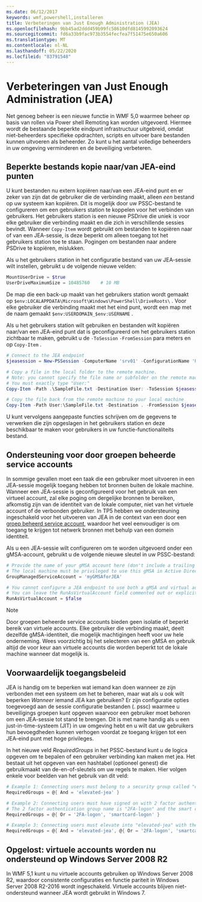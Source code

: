 ```yaml
---
ms.date: 06/12/2017
keywords: wmf,powershell,installeren
title: Verbeteringen van Just Enough Administration (JEA)
ms.openlocfilehash: 9bb45ad2ddd459b99fc58610dfd8145992093624
ms.sourcegitcommit: fd6a33b9fac973b3554fecfea7f51475e650a606
ms.translationtype: MT
ms.contentlocale: nl-NL
ms.lasthandoff: 05/22/2020
ms.locfileid: "83791548"
---
```

# <a name="improvements-to-just-enough-administration-jea"></a>Verbeteringen van Just Enough Administration (JEA)

Net genoeg beheer is een nieuwe functie in WMF 5,0 waarmee beheer op basis van rollen via Power shell Remoting kan worden uitgevoerd. Hiermee wordt de bestaande beperkte eindpunt infrastructuur uitgebreid, omdat niet-beheerders specifieke opdrachten, scripts en uitvoer bare bestanden kunnen uitvoeren als beheerder. Zo kunt u het aantal volledige beheerders in uw omgeving verminderen en de beveiliging verbeteren.

## <a name="constrained-file-copy-tofrom-jea-endpoints"></a>Beperkte bestands kopie naar/van JEA-eind punten

U kunt bestanden nu extern kopiëren naar/van een JEA-eind punt en er zeker van zijn dat de gebruiker die de verbinding maakt, alleen *een* bestand op uw systeem kan kopiëren. Dit is mogelijk door uw PSSC-bestand te configureren om een gebruikers station te koppelen voor het verbinden van gebruikers. Het gebruikers station is een nieuwe PSDrive die uniek is voor elke gebruiker die verbinding maakt en die zich in verschillende sessies bevindt. Wanneer `Copy-Item` wordt gebruikt om bestanden te kopiëren naar of van een JEA-sessie, is deze beperkt om alleen toegang tot het gebruikers station toe te staan. Pogingen om bestanden naar andere PSDrive te kopiëren, mislukken.

Als u het gebruikers station in het configuratie bestand van uw JEA-sessie wilt instellen, gebruikt u de volgende nieuwe velden:

```powershell
MountUserDrive = $true
UserDriveMaximumSize = 10485760    # 10 MB
```

De map die een back-up maakt van het gebruikers station wordt gemaakt op `$env:LOCALAPPDATA\Microsoft\Windows\PowerShell\DriveRoots\` . Voor elke gebruiker die verbinding maakt met het eind punt, wordt een map met de naam gemaakt `$env:USERDOMAIN_$env:USERNAME` .

Als u het gebruikers station wilt gebruiken en bestanden wilt kopiëren naar/van een JEA-eind punt dat is geconfigureerd om het gebruikers station zichtbaar te maken, gebruikt u de `-ToSession` `-FromSession` para meters en op `Copy-Item` .

```powershell
# Connect to the JEA endpoint
$jeasession = New-PSSession -ComputerName 'srv01' -ConfigurationName 'UserDemo'

# Copy a file in the local folder to the remote machine.
# Note: you cannot specify the file name or subfolder on the remote machine.
# You must exactly type "User:"
Copy-Item -Path .\SampleFile.txt -Destination User: -ToSession $jeasession

# Copy the file back from the remote machine to your local machine
Copy-Item -Path User:\SampleFile.txt -Destination . -FromSession $jeasession
```

U kunt vervolgens aangepaste functies schrijven om de gegevens te verwerken die zijn opgeslagen in het gebruikers station en deze beschikbaar te maken voor gebruikers in uw functie-functionaliteits bestand.

## <a name="support-for-group-managed-service-accounts"></a>Ondersteuning voor door groepen beheerde service accounts

In sommige gevallen moet een taak die een gebruiker moet uitvoeren in een JEA-sessie mogelijk toegang hebben tot bronnen buiten de lokale machine. Wanneer een JEA-sessie is geconfigureerd voor het gebruik van een virtueel account, zal elke poging om dergelijke bronnen te bereiken, afkomstig zijn van de identiteit van de lokale computer, niet van het virtuele account of de verbonden gebruiker. In TP5 hebben we ondersteuning ingeschakeld voor het uitvoeren van JEA in de context van een door een [groep beheerd service account](/previous-versions/windows/it-pro/windows-server-2012-R2-and-2012/jj128431\(v=ws.11\)), waardoor het veel eenvoudiger is om toegang te krijgen tot netwerk bronnen met behulp van een domein identiteit.

Als u een JEA-sessie wilt configureren om te worden uitgevoerd onder een gMSA-account, gebruikt u de volgende nieuwe sleutel in uw PSSC-bestand:

```powershell
# Provide the name of your gMSA account here (don't include a trailing $)
# The local machine must be privileged to use this gMSA in Active Directory
GroupManagedServiceAccount = 'myGMSAforJEA'

# You cannot configure a JEA endpoint to use both a gMSA and virtual account
# You can leave the RunAsVirtualAccount field commented out or explicitly set it to false
RunAsVirtualAccount = $false
```

> [!NOTE]
> Door groepen beheerde service accounts bieden geen isolatie of beperkt bereik van virtuele accounts.
> Elke gebruiker die verbinding maakt, deelt dezelfde gMSA-identiteit, die mogelijk machtigingen heeft voor uw hele onderneming. Wees voorzichtig bij het selecteren van een gMSA en gebruik altijd de voor keur aan virtuele accounts die worden beperkt tot de lokale machine wanneer dat mogelijk is.

## <a name="conditional-access-policies"></a>Voorwaardelijk toegangsbeleid

JEA is handig om te beperken wat iemand kan doen wanneer ze zijn verbonden met een systeem om het te beheren, maar wat als u ook wilt beperken *Wanneer* iemand JEA kan gebruiken? Er zijn configuratie opties toegevoegd aan de sessie configuratie bestanden (. pssc) waarmee u beveiligings groepen kunt opgeven waarvoor een gebruiker moet behoren om een JEA-sessie tot stand te brengen. Dit is met name handig als u een just-in-time-systeem (JIT) in uw omgeving hebt en u wilt dat uw gebruikers hun bevoegdheden kunnen verhogen voordat ze toegang krijgen tot een JEA-eind punt met hoge privileges.

In het nieuwe veld *RequiredGroups* in het PSSC-bestand kunt u de logica opgeven om te bepalen of een gebruiker verbinding kan maken met jea. Het bestaat uit het opgeven van een hashtabel (optioneel genest) die gebruikmaakt van de-en-of-sleutels om uw regels te maken. Hier volgen enkele voor beelden van het gebruik van dit veld:

```powershell
# Example 1: Connecting users must belong to a security group called "elevated-jea"
RequiredGroups = @{ And = 'elevated-jea' }

# Example 2: Connecting users must have signed on with 2 factor authentication or a smart card
# The 2 factor authentication group name is "2FA-logon" and the smart card group name is "smartcard-logon"
RequiredGroups = @{ Or = '2FA-logon', 'smartcard-logon' }

# Example 3: Connecting users must elevate into "elevated-jea" with their JIT system and have logged on with 2FA or a smart card
RequiredGroups = @{ And = 'elevated-jea', @{ Or = '2FA-logon', 'smartcard-logon' }}
```

## <a name="fixed-virtual-accounts-are-now-supported-on-windows-server-2008-r2"></a>Opgelost: virtuele accounts worden nu ondersteund op Windows Server 2008 R2

In WMF 5,1 kunt u nu virtuele accounts gebruiken op Windows Server 2008 R2, waardoor consistente configuraties en functie pariteit in Windows Server 2008 R2-2016 wordt ingeschakeld. Virtuele accounts blijven niet-ondersteund wanneer JEA wordt gebruikt in Windows 7.
